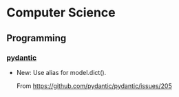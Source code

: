 # Computer Science

## Programming

### [pydantic](pydantic.md)

* New: Use alias for model.dict().

    From https://github.com/pydantic/pydantic/issues/205